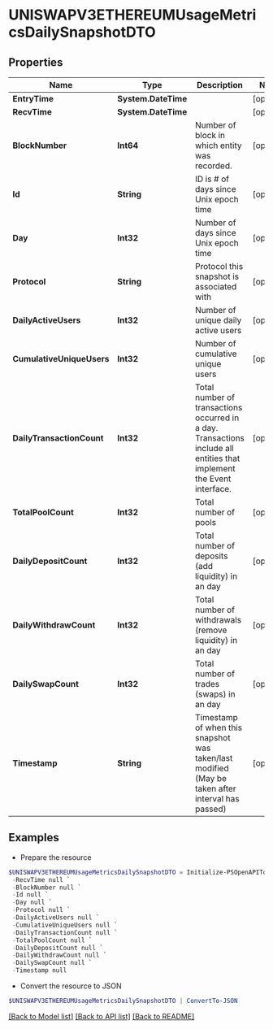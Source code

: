 # UNISWAPV3ETHEREUMUsageMetricsDailySnapshotDTO
## Properties

Name | Type | Description | Notes
------------ | ------------- | ------------- | -------------
**EntryTime** | **System.DateTime** |  | [optional] 
**RecvTime** | **System.DateTime** |  | [optional] 
**BlockNumber** | **Int64** | Number of block in which entity was recorded. | [optional] 
**Id** | **String** | ID is # of days since Unix epoch time | [optional] 
**Day** | **Int32** | Number of days since Unix epoch time | [optional] 
**Protocol** | **String** | Protocol this snapshot is associated with | [optional] 
**DailyActiveUsers** | **Int32** | Number of unique daily active users | [optional] 
**CumulativeUniqueUsers** | **Int32** | Number of cumulative unique users | [optional] 
**DailyTransactionCount** | **Int32** | Total number of transactions occurred in a day. Transactions include all entities that implement the Event interface. | [optional] 
**TotalPoolCount** | **Int32** | Total number of pools | [optional] 
**DailyDepositCount** | **Int32** | Total number of deposits (add liquidity) in an day | [optional] 
**DailyWithdrawCount** | **Int32** | Total number of withdrawals (remove liquidity) in an day | [optional] 
**DailySwapCount** | **Int32** | Total number of trades (swaps) in an day | [optional] 
**Timestamp** | **String** | Timestamp of when this snapshot was taken/last modified (May be taken after interval has passed) | [optional] 

## Examples

- Prepare the resource
```powershell
$UNISWAPV3ETHEREUMUsageMetricsDailySnapshotDTO = Initialize-PSOpenAPIToolsUNISWAPV3ETHEREUMUsageMetricsDailySnapshotDTO  -EntryTime null `
 -RecvTime null `
 -BlockNumber null `
 -Id null `
 -Day null `
 -Protocol null `
 -DailyActiveUsers null `
 -CumulativeUniqueUsers null `
 -DailyTransactionCount null `
 -TotalPoolCount null `
 -DailyDepositCount null `
 -DailyWithdrawCount null `
 -DailySwapCount null `
 -Timestamp null
```

- Convert the resource to JSON
```powershell
$UNISWAPV3ETHEREUMUsageMetricsDailySnapshotDTO | ConvertTo-JSON
```

[[Back to Model list]](../README.md#documentation-for-models) [[Back to API list]](../README.md#documentation-for-api-endpoints) [[Back to README]](../README.md)

